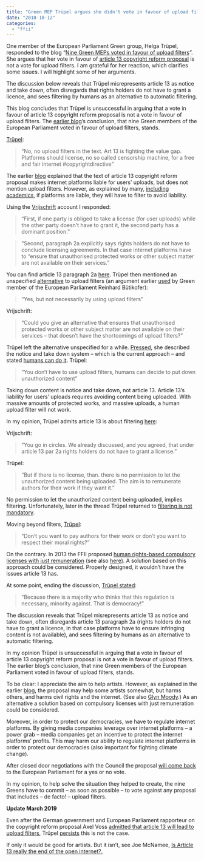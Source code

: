 ```yaml
---
title: "Green MEP Trüpel argues she didn't vote in favour of upload filters"
date: "2018-10-12"
categories: 
  - "ffii"
---
```


One member of the European Parliament Green group, Helga Trüpel, responded to the blog “[Nine Green MEPs voted in favour of upload filters](https://blog.ffii.org/nine-green-meps-voted-in-favour-of-upload-filters/)”. She argues that her vote in favour of [article 13 copyright reform proposal](https://indivigital.com/resources/copyright/article-13/) is not a vote for upload filters. I am grateful for her reaction, which clarifies some issues. I will highlight some of her arguments.

The discussion below reveals that Trüpel misrepresents article 13 as notice and take down, often disregards that rights holders do not have to grant a licence, and sees filtering by humans as an alternative to automatic filtering.

This blog concludes that Trüpel is unsuccessful in arguing that a vote in favour of article 13 copyright reform proposal is not a vote in favour of upload filters. The [earlier blog](https://blog.ffii.org/nine-green-meps-voted-in-favour-of-upload-filters/)’s conclusion, that nine Green members of the European Parliament voted in favour of upload filters, stands.

[Trüpel](https://twitter.com/HelgaTruepel/status/1048922889695715329):

> “No, no upload filters in the text. Art 13 is fighting the value gap. Platforms should license, no so called censorship machine, for a free and fair internet #copyrightdirective”

The earlier [blog](https://blog.ffii.org/nine-green-meps-voted-in-favour-of-upload-filters/) explained that the text of article 13 copyright reform proposal makes internet platforms liable for users’ uploads, but does not mention upload filters. However, as explained by many, [including academics](http://www.create.ac.uk/blog/2018/04/26/eu_copyright_directive_is_failing/), if platforms are liable, they will have to filter to avoid liability.

Using the [Vrijschrift](https://twitter.com/Vrijschrift/status/1049024782304534529) account I responded:

> “First, if one party is obliged to take a license (for user uploads) while the other party doesn’t have to grant it, the second party has a dominant position.”

> “Second, paragraph 2a explicitly says rights holders do not have to conclude licensing agreements. In that case internet platforms have to “ensure that unauthorised protected works or other subject matter are not available on their services.”

You can find article 13 paragraph 2a [here](https://indivigital.com/resources/copyright/article-13/). Trüpel then mentioned an unspecified [alternative](https://twitter.com/HelgaTruepel/status/1049026604029104128) to upload filters (an argument earlier [used](http://blog.ffii.org/nine-green-meps-voted-in-favour-of-upload-filters/) by Green member of the European Parliament Reinhard Bütikofer):

> “Yes, but not necessarily by using upload filters”

Vrijschrift:

> “Could you give an alternative that ensures that unauthorised protected works or other subject matter are not available on their services – that doesn’t have the shortcomings of upload filters?”

Trüpel left the alternative unspecified for a while. [Pressed](https://mobile.twitter.com/EagyptM/status/1049060256934977542), she described the notice and take down system – which is the current approach – and stated [humans can do it](https://twitter.com/HelgaTruepel/status/1049558366786396161). Trüpel:

> “You don‘t have to use upload filters, humans can decide to put down unauthorized content”

Taking down content is notice and take down, not article 13. Article 13’s liability for users’ uploads requires avoiding content being uploaded. With massive amounts of protected works, and massive uploads, a human upload filter will not work.

In my opinion, Trüpel admits article 13 is about filtering [here](https://twitter.com/HelgaTruepel/status/1049573670912479232):

Vrijschrift:

> “You go in circles. We already discussed, and you agreed, that under article 13 par 2a rights holders do not have to grant a license.”

Trüpel:

> “But if there is no license, than. there is no permission to let the unauthorized content being uploaded. The aim is to remunerate authors for their work if they want it.”

No permission to let the unauthorized content being uploaded, implies filtering. Unfortunately, later in the thread Trüpel returned to [filtering is not mandatory](https://mobile.twitter.com/HelgaTruepel/status/1049664712923930626).

Moving beyond filters, [Trüpel](https://mobile.twitter.com/HelgaTruepel/status/1049575526388518912):

> “Don’t you want to pay authors for their work or don’t you want to respect their moral rights?”

On the contrary. In 2013 the FFII proposed [human rights-based compulsory licenses with just remuneration](https://people.ffii.org/~ante/ipred/FFII-IPRED-2013-03.pdf) (see also [here)](https://people.ffii.org/~ante/copyright/Wessels-copyright-ICESCR-2014.pdf). A solution based on this approach could be considered. Properly designed, it wouldn’t have the issues article 13 has.

At some point, ending the discussion, [Trüpel stated](https://mobile.twitter.com/HelgaTruepel/status/1049668234583175168):

> “Because there is a majority who thinks that this regulation is necessary, minority against. That is democracy!”

The discussion reveals that Trüpel misrepresents article 13 as notice and take down, often disregards article 13 paragraph 2a (rights holders do not have to grant a licence, in that case platforms have to ensure infringing content is not available), and sees filtering by humans as an alternative to automatic filtering.

In my opinion Trüpel is unsuccessful in arguing that a vote in favour of article 13 copyright reform proposal is not a vote in favour of upload filters. The earlier blog’s conclusion, that nine Green members of the European Parliament voted in favour of upload filters, stands.

To be clear: I appreciate the aim to help artists. However, as explained in the earlier [blog](http://blog.ffii.org/nine-green-meps-voted-in-favour-of-upload-filters/), the proposal may help some artists somewhat, but harms others, and harms civil rights and the internet. (See also [Glyn Moody](http://copybuzz.com/copyright/article-13-what-happened-and-what-we-can-do-about-it/).) As an alternative a solution based on compulsory licenses with just remuneration could be considered.

Moreover, in order to protect our democracies, we have to regulate internet platforms. By giving media companies leverage over internet platforms – a power grab – media companies get an incentive to protect the internet platforms’ profits. This may harm our ability to regulate internet platforms in order to protect our democracies (also important for fighting climate change).

After closed door negotiations with the Council the proposal [will come back](https://www.eff.org/deeplinks/2018/09/today-europe-lost-internet-now-we-fight-back) to the European Parliament for a yes or no vote.

In my opinion, to help solve the situation they helped to create, the nine Greens have to commit – as soon as possible – to vote against any proposal that includes – de facto! – upload filters.

**Update March 2019**

Even after the German government and European Parliament rapporteur on the copyright reform proposal Axel Voss [admitted that article 13 will lead to upload filters](http://blog.ffii.org/germany-confirms-article-13-would-lead-to-upload-filters/), Trüpel [persists](https://twitter.com/HelgaTruepel/status/1106582162176950272) this is not the case.

If only it would be good for artists. But it isn’t, see Joe McNamee, [Is Article 13 really the end of the open internet?.](https://thehmm.nl/is-article-13-really-the-end-of-the-open-internet/)
